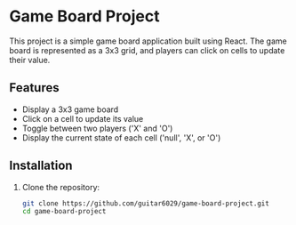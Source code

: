 # Game Board Project

This project is a simple game board application built using React. The game board is represented as a 3x3 grid, and players can click on cells to update their value.

## Features

- Display a 3x3 game board
- Click on a cell to update its value
- Toggle between two players ('X' and 'O')
- Display the current state of each cell ('null', 'X', or 'O')

## Installation

1. Clone the repository:
   ```sh
   git clone https://github.com/guitar6029/game-board-project.git
   cd game-board-project